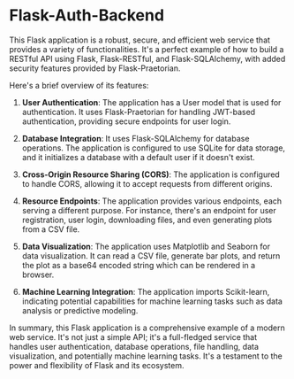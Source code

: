 # Flask-Auth-Backend

This Flask application is a robust, secure, and efficient web service that provides a variety of functionalities. It's a perfect example of how to build a RESTful API using Flask, Flask-RESTful, and Flask-SQLAlchemy, with added security features provided by Flask-Praetorian.

Here's a brief overview of its features:

1. **User Authentication**: The application has a User model that is used for authentication. It uses Flask-Praetorian for handling JWT-based authentication, providing secure endpoints for user login.

2. **Database Integration**: It uses Flask-SQLAlchemy for database operations. The application is configured to use SQLite for data storage, and it initializes a database with a default user if it doesn't exist.

3. **Cross-Origin Resource Sharing (CORS)**: The application is configured to handle CORS, allowing it to accept requests from different origins.

4. **Resource Endpoints**: The application provides various endpoints, each serving a different purpose. For instance, there's an endpoint for user registration, user login, downloading files, and even generating plots from a CSV file.

5. **Data Visualization**: The application uses Matplotlib and Seaborn for data visualization. It can read a CSV file, generate bar plots, and return the plot as a base64 encoded string which can be rendered in a browser.

6. **Machine Learning Integration**: The application imports Scikit-learn, indicating potential capabilities for machine learning tasks such as data analysis or predictive modeling.

In summary, this Flask application is a comprehensive example of a modern web service. It's not just a simple API; it's a full-fledged service that handles user authentication, database operations, file handling, data visualization, and potentially machine learning tasks. It's a testament to the power and flexibility of Flask and its ecosystem.
